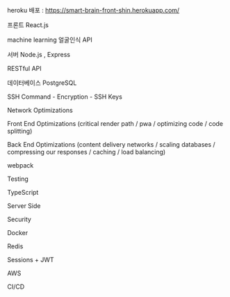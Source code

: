 heroku 배포 : https://smart-brain-front-shin.herokuapp.com/

프론트 React.js

machine learning 얼굴인식 API

서버 Node.js , Express

RESTful API

데이터베이스 PostgreSQL

SSH Command - Encryption - SSH Keys

Network Optimizations

Front End Optimizations (critical render path / pwa / optimizing code / code splitting)

Back End Optimizations (content delivery networks / scaling databases / compressing our responses / caching / load balancing)

webpack

Testing

TypeScript

Server Side

Security

Docker

Redis

Sessions + JWT

AWS

CI/CD
